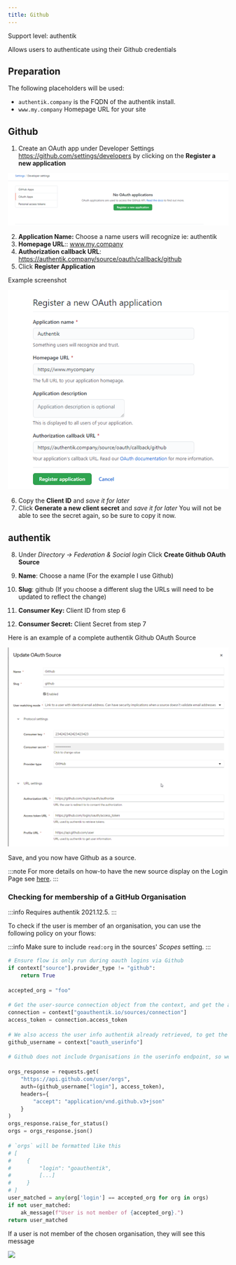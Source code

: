 ```yaml
---
title: Github
---
```


<span class="badge badge--primary">Support level: authentik</span>

Allows users to authenticate using their Github credentials

## Preparation

The following placeholders will be used:

-   `authentik.company` is the FQDN of the authentik install.
-   `www.my.company` Homepage URL for your site

## Github

1. Create an OAuth app under Developer Settings https://github.com/settings/developers by clicking on the **Register a new application**

![Register OAuth App](githubdeveloper1.png)

2. **Application Name:** Choose a name users will recognize ie: authentik
3. **Homepage URL**:: www.my.company
4. **Authorization callback URL**: https://authentik.company/source/oauth/callback/github
5. Click **Register Application**

Example screenshot

![](githubdeveloperexample.png)

6. Copy the **Client ID** and _save it for later_
7. Click **Generate a new client secret** and _save it for later_ You will not be able to see the secret again, so be sure to copy it now.

## authentik

8. Under _Directory -> Federation & Social login_ Click **Create Github OAuth Source**

9. **Name**: Choose a name (For the example I use Github)
10. **Slug**: github (If you choose a different slug the URLs will need to be updated to reflect the change)
11. **Consumer Key:** Client ID from step 6
12. **Consumer Secret:** Client Secret from step 7

Here is an example of a complete authentik Github OAuth Source

![](githubexample2.png)

Save, and you now have Github as a source.

:::note
For more details on how-to have the new source display on the Login Page see [here](../index.md#add-sources-to-default-login-page).
:::

### Checking for membership of a GitHub Organisation

:::info
Requires authentik 2021.12.5.
:::

To check if the user is member of an organisation, you can use the following policy on your flows:

:::info
Make sure to include `read:org` in the sources' _Scopes_ setting.
:::

```python
# Ensure flow is only run during oauth logins via Github
if context["source"].provider_type != "github":
    return True

accepted_org = "foo"

# Get the user-source connection object from the context, and get the access token
connection = context["goauthentik.io/sources/connection"]
access_token = connection.access_token

# We also access the user info authentik already retrieved, to get the correct username
github_username = context["oauth_userinfo"]

# Github does not include Organisations in the userinfo endpoint, so we have to call another URL

orgs_response = requests.get(
    "https://api.github.com/user/orgs",
    auth=(github_username["login"], access_token),
    headers={
        "accept": "application/vnd.github.v3+json"
    }
)
orgs_response.raise_for_status()
orgs = orgs_response.json()

# `orgs` will be formatted like this
# [
#     {
#         "login": "goauthentik",
#         [...]
#     }
# ]
user_matched = any(org['login'] == accepted_org for org in orgs)
if not user_matched:
    ak_message(f"User is not member of {accepted_org}.")
return user_matched
```

If a user is not member of the chosen organisation, they will see this message

![](../../users-sources/sources/social-logins/github/github_org_membership.pn)
